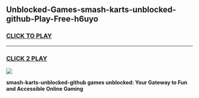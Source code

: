 
## Unblocked-Games-smash-karts-unblocked-github-Play-Free-h6uyo
<h3>
<a href="https://premium76.site?title=smash-karts-unblocked-github&ref=23A">CLICK TO PLAY</a></h3>
<hr>

<h3>
<a href="https://premium76.site?title=smash-karts-unblocked-github&ref=23A">CLICK 2 PLAY</a>
  
</h3>

<a href="https://premium76.site?title=smash-karts-unblocked-github&ref=23A"><img src="https://clearcache.store/games.png"></a>


**smash-karts-unblocked-github games unblocked: Your Gateway to Fun and Accessible Online Gaming**
